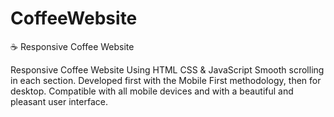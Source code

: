 # CoffeeWebsite
☕ Responsive Coffee Website

Responsive Coffee Website Using HTML CSS & JavaScript
Smooth scrolling in each section.
Developed first with the Mobile First methodology, then for desktop.
Compatible with all mobile devices and with a beautiful and pleasant user interface.
